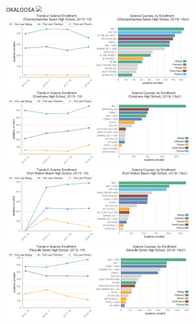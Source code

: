 OKALOOSA
![](../School_plots/BAKER_.png)
![](../School_plots/OKALOOSA/CHOCTAWHAT.png)
![](../School_plots/OKALOOSA/CRESTVIEW.png)
![](../School_plots/OKALOOSA/FORT_WALTO.png)
![](../School_plots/OKALOOSA/NICEVILLE_.png)
